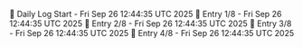 📅 Daily Log Start - Fri Sep 26 12:44:35 UTC 2025
📌 Entry 1/8 - Fri Sep 26 12:44:35 UTC 2025
📌 Entry 2/8 - Fri Sep 26 12:44:35 UTC 2025
📌 Entry 3/8 - Fri Sep 26 12:44:35 UTC 2025
📌 Entry 4/8 - Fri Sep 26 12:44:35 UTC 2025
